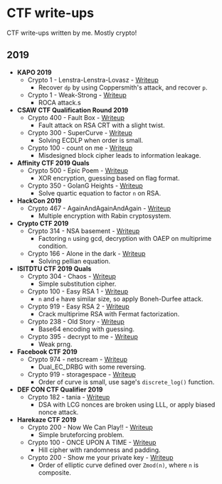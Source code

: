 # CTF write-ups

CTF write-ups written by me. Mostly crypto!

## 2019

- **KAPO 2019**
	- Crypto 1 - Lenstra-Lenstra-Lovasz - [Writeup](https://github.com/pcw109550/write-up/tree/master/2019/KAPO/Lenstra-Lenstra-Lovasz)
		- Recover `dp` by using Coppersmith's attack, and recover `p`.
	- Crypto 1 - Weak-Strong - [Writeup](https://github.com/pcw109550/write-up/tree/master/2019/KAPO/Weak-Strong)
		- ROCA attack.s
- **CSAW CTF Qualification Round 2019**
	- Crypto 400 - Fault Box - [Writeup](https://github.com/pcw109550/write-up/tree/master/2019/CSAW/Fault_Box)
		- Fault attack on RSA CRT with a slight twist.
	- Crypto 300 - SuperCurve - [Writeup](https://github.com/pcw109550/write-up/tree/master/2019/CSAW/SuperCurve)
		- Solving ECDLP when order is small.
	- Crypto 100 - count on me - [Writeup](https://github.com/pcw109550/write-up/tree/master/2019/CSAW/count_on_me)
		- Misdesigned block cipher leads to information leakage.
- **Affinity CTF 2019 Quals**
	- Crypto 500 - Epic Poem - [Writeup](https://github.com/pcw109550/write-up/tree/master/2019/Affinity/Epic_Poem)
		- XOR encryption, guessing based on flag format.
	- Crypto 350 - GolanG Heights - [Writeup](https://github.com/pcw109550/write-up/tree/master/2019/Affinity/GolanG_Heights)
		- Solve quartic equation to factor `n` on RSA.
- **HackCon 2019**
	- Crypto 467 - AgainAndAgainAndAgain - [Writeup](https://github.com/pcw109550/write-up/tree/master/2019/HackCon/AgainAndAgainAndAgain)
		- Multiple encryption with Rabin cryptosystem.
- **Crypto CTF 2019**
	- Crypto 314 - NSA basement - [Writeup](https://github.com/pcw109550/write-up/tree/master/2019/CryptoCTF/NSA_basement)
		- Factoring `n` using gcd, decryption with OAEP on multiprime condition.
	- Crypto 166 - Alone in the dark - [Writeup](https://github.com/pcw109550/write-up/tree/master/2019/CryptoCTF/Alone_in_the_dark)
		- Solving pellian equation.
- **ISITDTU CTF 2019 Quals**
	- Crypto 304 - Chaos - [Writeup](https://github.com/pcw109550/write-up/tree/master/2019/ISITDTU/Chaos)
		- Simple substitution cipher.
	- Crypto 100 - Easy RSA 1 - [Writeup](https://github.com/pcw109550/write-up/tree/master/2019/ISITDTU/Easy_RSA_1)
		- `n` and `e` have similar size, so apply Boneh-Durfee attack.
	- Crypto 919 - Easy RSA 2 - [Writeup](https://github.com/pcw109550/write-up/tree/master/2019/ISITDTU/Easy_RSA_2)
		- Crack multiprime RSA with Fermat factorization.
	- Crypto 238 - Old Story - [Writeup](https://github.com/pcw109550/write-up/tree/master/2019/ISITDTU/Old_story)
		- Base64 encoding with guessing.
	- Crypto 395 - decrypt to me - [Writeup](https://github.com/pcw109550/write-up/tree/master/2019/ISITDTU/decrypt_to_me)
		- Weak prng.
- **Facebook CTF 2019**
	- Crypto 974 - netscream - [Writeup](https://github.com/pcw109550/write-up/tree/master/2019/Facebook/netscream)
		- Dual_EC_DRBG with some reversing.
	- Crypto 919 - storagespace - [Writeup](https://github.com/pcw109550/write-up/tree/master/2019/Facebook/storagespace)
		- Order of curve is small, use sage's `discrete_log()` function.
- **DEF CON CTF Qualifier 2019**
	- Crypto 182 - tania - [Writeup](https://github.com/pcw109550/write-up/tree/master/2019/DEFCON/tania)
		- DSA with LCG nonces are broken using LLL, or apply biased nonce attack.
- **Harekaze CTF 2019**
	- Crypto 200 - Now We Can Play!! - [Writeup](https://github.com/pcw109550/write-up/tree/master/2019/Harekaze/Now_We_Can_Play)
		- Simple bruteforcing problem.
	- Crypto 100 - ONCE UPON A  TIME - [Writeup](https://github.com/pcw109550/write-up/tree/master/2019/Harekaze/ONCE_UPON_A_TIME)
		- Hill cipher with randomness and padding.
	- Crypto 200 - Show me your private key - [Writeup](https://github.com/pcw109550/write-up/tree/master/2019/Harekaze/show_me_your_private_key)
		- Order of elliptic curve defined over `Zmod(n)`, where `n` is composite.